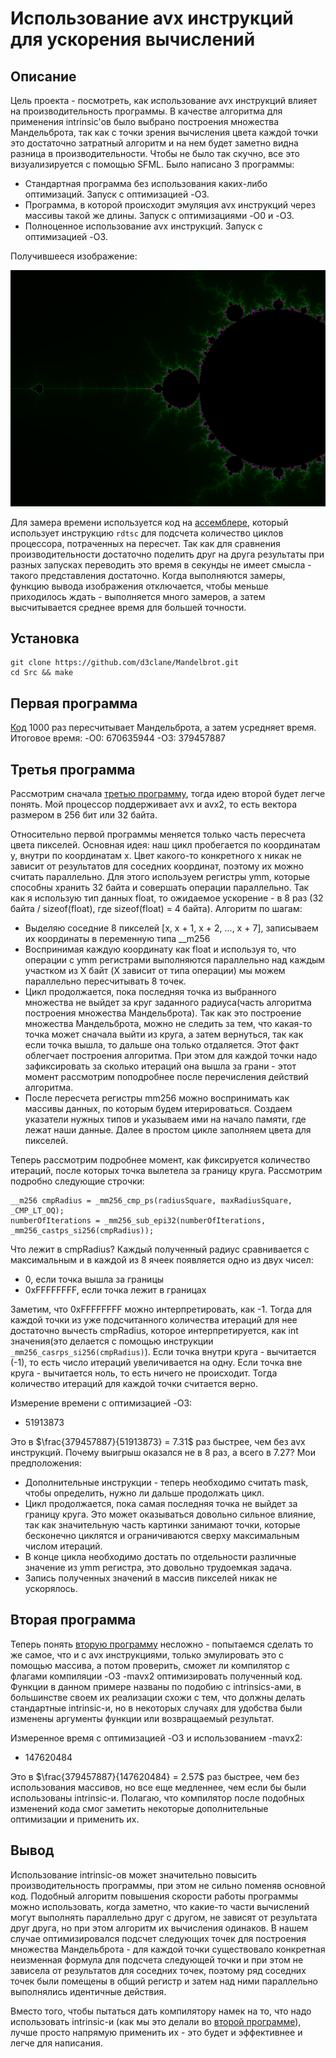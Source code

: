 # Использование avx инструкций для ускорения вычислений

## Описание 

Цель проекта - посмотреть, как использование avx инструкций влияет на производительность программы. В качестве алгоритма для применения intrinsic'ов было выбрано построения множества Мандельброта, так как с точки зрения вычисления цвета каждой точки это достаточно затратный алгоритм и на нем будет заметно видна разница в производительности. Чтобы не было так скучно, все это визуализируется с помощью SFML. Было написано 3 программы:
- Стандартная программа без использования каких-либо оптимизаций. Запуск с оптимизацией -O3.
- Программа, в которой происходит эмуляция avx инструкций через массивы такой же длины. Запуск с оптимизациями -O0 и -O3.
- Полноценное использование avx инструкций. Запуск с оптимизацией -O3.

Получившееся изображение:

![mandelbrot](https://github.com/d3clane/Mandelbrot/blob/master/Readmeassets/imgs/mandelbrot.png)
 
Для замера времени используется код на [ассемблере](/Src/GetTimeStampCounter.s), который использует инструкцию `rdtsc` для подсчета количество циклов процессора, потраченных на пересчет. Так как для сравнения производительности достаточно поделить друг на друга результаты при разных запусках переводить это время в секунды не имеет смысла - такого представления достаточно. Когда выполняются замеры, функцию вывода изображения отключается, чтобы меньше приходилось ждать - выполняется много замеров, а затем высчитывается среднее время для большей точности. 

## Установка

```
git clone https://github.com/d3clane/Mandelbrot.git
cd Src && make
```

## Первая программа 

[Код](/Src/NoAvx.cpp) 1000 раз пересчитывает Мандельброта, а затем усредняет время. Итоговое время:
-O0: 670635944
-O3: 379457887

## Третья программа

Рассмотрим сначала [третью программу](/Src/Avx.cpp), тогда идею второй будет легче понять. Мой процессор поддерживает avx и avx2, то есть вектора размером в 256 бит или 32 байта. 

Относительно первой программы меняется только часть пересчета цвета пикселей. Основная идея: наш цикл пробегается по координатам y, внутри по координатам x. Цвет какого-то конкретного x никак не зависит от результатов для соседних координат, поэтому их можно считать параллельно. Для этого используем регистры ymm, которые способны хранить 32 байта и совершать операции параллельно. Так как я использую тип данных float, то ожидаемое ускорение - в 8 раз (32 байта / sizeof(float), где sizeof(float) = 4 байта). Алгоритм по шагам:
- Выделяю соседние 8 пикселей [x, x + 1, x + 2, ..., x + 7], записываем их координаты в переменную типа __m256
- Воспринимая каждую координату как float и используя то, что операции с ymm регистрами выполняются параллельно над каждым участком из X байт (X зависит от типа операции) мы можем параллельно пересчитывать 8 точек.
- Цикл продолжается, пока последняя точка из выбранного множества не выйдет за круг заданного радиуса(часть алгоритма построения множества Мандельброта). Так как это построение множества Мандельброта, можно не следить за тем, что какая-то точка может сначала выйти из круга, а затем вернуться, так как если точка вышла, то дальше она только отдаляется. Этот факт облегчает построения алгоритма. При этом для каждой точки надо зафиксировать за сколько итераций она вышла за грани - этот момент рассмотрим поподробнее после перечисления действий алгоритма.
- После пересчета регистры mm256 можно воспринимать как массивы данных, по которым будем итерироваться. Создаем указатели нужных типов и указываем ими на начало памяти, где лежат наши данные. Далее в простом цикле заполняем цвета для пикселей.

Теперь рассмотрим подробнее момент, как фиксируется количество итераций, после которых точка вылетела за границу круга. Рассмотрим подробно следующие строчки:

```
__m256 cmpRadius = _mm256_cmp_ps(radiusSquare, maxRadiusSquare, _CMP_LT_OQ);
numberOfIterations = _mm256_sub_epi32(numberOfIterations, _mm256_castps_si256(cmpRadius));
```

Что лежит в cmpRadius? Каждый полученный радиус сравнивается с максимальным и в каждой из 8 ячеек появляется одно из двух чисел:
- 0, если точка вышла за границы
- 0xFFFFFFFF, если точка лежит в границах

Заметим, что 0xFFFFFFFF можно интерпретировать, как -1. Тогда для каждой точки из уже подсчитанного количества итераций для нее достаточно вычесть cmpRadius, которое интерпретируется, как int значения(это делается с помощью инструкции `_mm256_casrps_si256(cmpRadius)`). Если точка внутри круга - вычитается (-1), то есть число итераций увеличивается на одну. Если точка вне круга - вычитается ноль, то есть ничего не происходит. Тогда количество итераций для каждой точки считается верно. 

Измерение времени с оптимизацией -O3:
- 51913873

Это в $\frac{379457887}{51913873} = 7.31$ раз быстрее, чем без avx инструкций. Почему выигрыш оказался не в 8 раз, а всего в 7.27? Мои предположения:
- Дополнительные инструкции - теперь необходимо считать mask, чтобы определить, нужно ли дальше продолжать цикл.
- Цикл продолжается, пока самая последняя точка не выйдет за границу круга. Это может оказываться довольно сильное влияние, так как значительную часть картинки занимают точки, которые бесконечно циклятся и ограничиваются сверху максимальным числом итераций.
- В конце цикла необходимо достать по отдельности различные значение из ymm регистра, это довольно трудоемкая задача. 
- Запись полученных значений в массив пикселей никак не ускорялось. 

## Вторая программа

Теперь понять [вторую программу](/Src/NoAvxArrays.cpp) несложно - попытаемся сделать то же самое, что и с avx инструкциями, только эмулировать это с помощью массива, а потом проверить, сможет ли компилятор с флагами компиляции -O3 -mavx2 оптимизировать полученный код. Функции в данном примере названы по подобию с intrinsics-ами, в большинстве своем их реализации схожи с тем, что должны делать стандартные intrinsic-и, но в некоторых случаях для удобства были изменены аргументы функции или возвращаемый результат. 

Измеренное время с оптимизацией -O3 и использованием -mavx2:
- 147620484

Это в $\frac{379457887}{147620484} = 2.57$ раз быстрее, чем без использования массивов, но все еще медленнее, чем если бы были использованы intrinsic-и. Полагаю, что компилятор после подобных изменений кода смог заметить некоторые дополнительные оптимизации и применить их. 

## Вывод

Использование intrinsic-ов может значительно повысить производительность программы, при этом не сильно поменяв основной код. Подобный алгоритм повышения скорости работы программы можно использовать, когда заметно, что какие-то части вычислений могут выполнять параллельно друг с другом, не зависят от результата друг друга, но при этом алгоритм их вычисления одинаков. В нашем случае оптимизировался подсчет следующих точек для построения множества Мандельброта - для каждой точки существовало конкретная неизменная формула для подсчета следующей точки и при этом не зависела от результатов для соседних точек, поэтому ряд соседних точек были помещены в общий регистр и затем над ними параллельно выполнялись идентичные действия.

Вместо того, чтобы пытаться дать компилятору намек на то, что надо использовать intrinsic-и (как мы это делали во [второй программе](#вторая-программа)), лучше просто напрямую применить их - это будет и эффективнее и легче для написания.